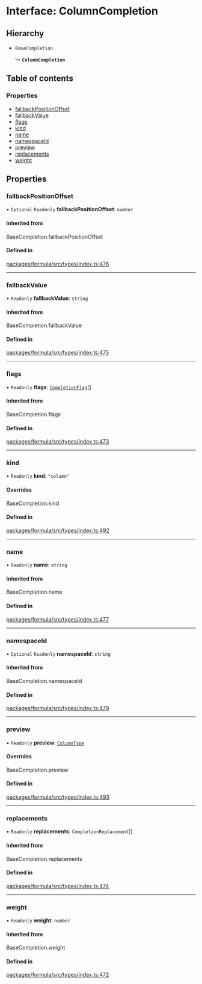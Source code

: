 # Interface: ColumnCompletion

## Hierarchy

- `BaseCompletion`

  ↳ **`ColumnCompletion`**

## Table of contents

### Properties

- [fallbackPositionOffset](ColumnCompletion.md#fallbackpositionoffset)
- [fallbackValue](ColumnCompletion.md#fallbackvalue)
- [flags](ColumnCompletion.md#flags)
- [kind](ColumnCompletion.md#kind)
- [name](ColumnCompletion.md#name)
- [namespaceId](ColumnCompletion.md#namespaceid)
- [preview](ColumnCompletion.md#preview)
- [replacements](ColumnCompletion.md#replacements)
- [weight](ColumnCompletion.md#weight)

## Properties

### <a id="fallbackpositionoffset" name="fallbackpositionoffset"></a> fallbackPositionOffset

• `Optional` `Readonly` **fallbackPositionOffset**: `number`

#### Inherited from

BaseCompletion.fallbackPositionOffset

#### Defined in

[packages/formula/src/types/index.ts:476](https://github.com/mashcard/mashcard/blob/main/packages/formula/src/types/index.ts#L476)

---

### <a id="fallbackvalue" name="fallbackvalue"></a> fallbackValue

• `Readonly` **fallbackValue**: `string`

#### Inherited from

BaseCompletion.fallbackValue

#### Defined in

[packages/formula/src/types/index.ts:475](https://github.com/mashcard/mashcard/blob/main/packages/formula/src/types/index.ts#L475)

---

### <a id="flags" name="flags"></a> flags

• `Readonly` **flags**: [`CompletionFlag`](../README.md#completionflag)[]

#### Inherited from

BaseCompletion.flags

#### Defined in

[packages/formula/src/types/index.ts:473](https://github.com/mashcard/mashcard/blob/main/packages/formula/src/types/index.ts#L473)

---

### <a id="kind" name="kind"></a> kind

• `Readonly` **kind**: `"column"`

#### Overrides

BaseCompletion.kind

#### Defined in

[packages/formula/src/types/index.ts:492](https://github.com/mashcard/mashcard/blob/main/packages/formula/src/types/index.ts#L492)

---

### <a id="name" name="name"></a> name

• `Readonly` **name**: `string`

#### Inherited from

BaseCompletion.name

#### Defined in

[packages/formula/src/types/index.ts:477](https://github.com/mashcard/mashcard/blob/main/packages/formula/src/types/index.ts#L477)

---

### <a id="namespaceid" name="namespaceid"></a> namespaceId

• `Optional` `Readonly` **namespaceId**: `string`

#### Inherited from

BaseCompletion.namespaceId

#### Defined in

[packages/formula/src/types/index.ts:479](https://github.com/mashcard/mashcard/blob/main/packages/formula/src/types/index.ts#L479)

---

### <a id="preview" name="preview"></a> preview

• `Readonly` **preview**: [`ColumnType`](ColumnType.md)

#### Overrides

BaseCompletion.preview

#### Defined in

[packages/formula/src/types/index.ts:493](https://github.com/mashcard/mashcard/blob/main/packages/formula/src/types/index.ts#L493)

---

### <a id="replacements" name="replacements"></a> replacements

• `Readonly` **replacements**: `CompletionReplacement`[]

#### Inherited from

BaseCompletion.replacements

#### Defined in

[packages/formula/src/types/index.ts:474](https://github.com/mashcard/mashcard/blob/main/packages/formula/src/types/index.ts#L474)

---

### <a id="weight" name="weight"></a> weight

• `Readonly` **weight**: `number`

#### Inherited from

BaseCompletion.weight

#### Defined in

[packages/formula/src/types/index.ts:472](https://github.com/mashcard/mashcard/blob/main/packages/formula/src/types/index.ts#L472)
